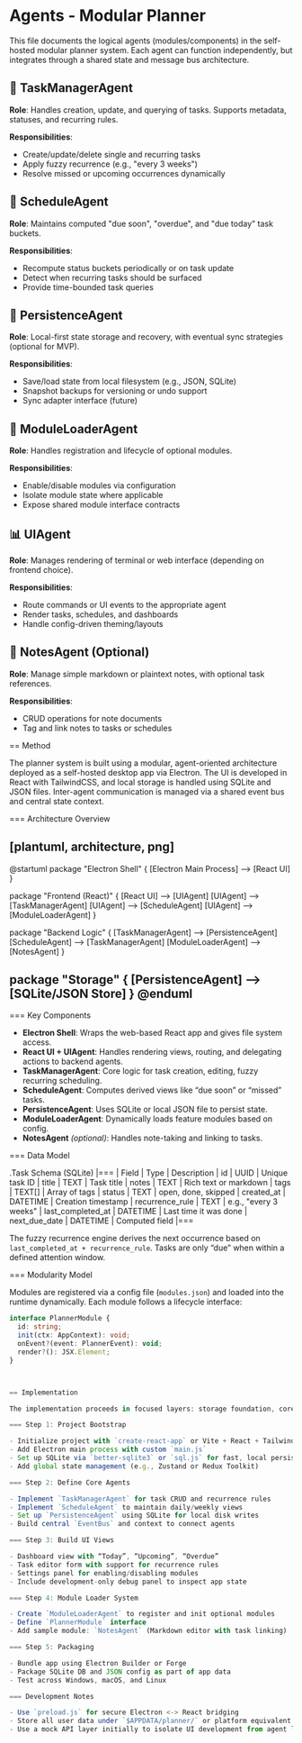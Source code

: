 # Agents - Modular Planner

This file documents the logical agents (modules/components) in the self-hosted modular planner system. Each agent can function independently, but integrates through a shared state and message bus architecture.

## 🧠 TaskManagerAgent

**Role**: Handles creation, update, and querying of tasks. Supports metadata, statuses, and recurring rules.

**Responsibilities**:
- Create/update/delete single and recurring tasks
- Apply fuzzy recurrence (e.g., "every 3 weeks")
- Resolve missed or upcoming occurrences dynamically

## 📅 ScheduleAgent

**Role**: Maintains computed "due soon", "overdue", and "due today" task buckets.

**Responsibilities**:
- Recompute status buckets periodically or on task update
- Detect when recurring tasks should be surfaced
- Provide time-bounded task queries

## 💾 PersistenceAgent

**Role**: Local-first state storage and recovery, with eventual sync strategies (optional for MVP).

**Responsibilities**:
- Save/load state from local filesystem (e.g., JSON, SQLite)
- Snapshot backups for versioning or undo support
- Sync adapter interface (future)

## 🧩 ModuleLoaderAgent

**Role**: Handles registration and lifecycle of optional modules.

**Responsibilities**:
- Enable/disable modules via configuration
- Isolate module state where applicable
- Expose shared module interface contracts

## 📊 UIAgent

**Role**: Manages rendering of terminal or web interface (depending on frontend choice).

**Responsibilities**:
- Route commands or UI events to the appropriate agent
- Render tasks, schedules, and dashboards
- Handle config-driven theming/layouts

## 📓 NotesAgent (Optional)

**Role**: Manage simple markdown or plaintext notes, with optional task references.

**Responsibilities**:
- CRUD operations for note documents
- Tag and link notes to tasks or schedules


== Method

The planner system is built using a modular, agent-oriented architecture deployed as a self-hosted desktop app via Electron. The UI is developed in React with TailwindCSS, and local storage is handled using SQLite and JSON files. Inter-agent communication is managed via a shared event bus and central state context.

=== Architecture Overview

[plantuml, architecture, png]
----
@startuml
package "Electron Shell" {
  [Electron Main Process] --> [React UI]
}

package "Frontend (React)" {
  [React UI] --> [UIAgent]
  [UIAgent] --> [TaskManagerAgent]
  [UIAgent] --> [ScheduleAgent]
  [UIAgent] --> [ModuleLoaderAgent]
}

package "Backend Logic" {
  [TaskManagerAgent] --> [PersistenceAgent]
  [ScheduleAgent] --> [TaskManagerAgent]
  [ModuleLoaderAgent] --> [NotesAgent]
}

package "Storage" {
  [PersistenceAgent] --> [SQLite/JSON Store]
}
@enduml
----

=== Key Components

- **Electron Shell**: Wraps the web-based React app and gives file system access.
- **React UI + UIAgent**: Handles rendering views, routing, and delegating actions to backend agents.
- **TaskManagerAgent**: Core logic for task creation, editing, fuzzy recurring scheduling.
- **ScheduleAgent**: Computes derived views like “due soon” or “missed” tasks.
- **PersistenceAgent**: Uses SQLite or local JSON file to persist state.
- **ModuleLoaderAgent**: Dynamically loads feature modules based on config.
- **NotesAgent** *(optional)*: Handles note-taking and linking to tasks.

=== Data Model

.Task Schema (SQLite)
|===
| Field | Type | Description
| id | UUID | Unique task ID
| title | TEXT | Task title
| notes | TEXT | Rich text or markdown
| tags | TEXT[] | Array of tags
| status | TEXT | open, done, skipped
| created_at | DATETIME | Creation timestamp
| recurrence_rule | TEXT | e.g., "every 3 weeks"
| last_completed_at | DATETIME | Last time it was done
| next_due_date | DATETIME | Computed field
|===

The fuzzy recurrence engine derives the next occurrence based on `last_completed_at + recurrence_rule`. Tasks are only “due” when within a defined attention window.

=== Modularity Model

Modules are registered via a config file (`modules.json`) and loaded into the runtime dynamically. Each module follows a lifecycle interface:

```ts
interface PlannerModule {
  id: string;
  init(ctx: AppContext): void;
  onEvent?(event: PlannerEvent): void;
  render?(): JSX.Element;
}



== Implementation

The implementation proceeds in focused layers: storage foundation, core logic, UI, and finally modular extensions. All components are organized into feature-based folders for clarity and separation.

=== Step 1: Project Bootstrap

- Initialize project with `create-react-app` or Vite + React + Tailwind
- Add Electron main process with custom `main.js`
- Set up SQLite via `better-sqlite3` or `sql.js` for fast, local persistence
- Add global state management (e.g., Zustand or Redux Toolkit)

=== Step 2: Define Core Agents

- Implement `TaskManagerAgent` for task CRUD and recurrence rules
- Implement `ScheduleAgent` to maintain daily/weekly views
- Set up `PersistenceAgent` using SQLite for local disk writes
- Build central `EventBus` and context to connect agents

=== Step 3: Build UI Views

- Dashboard view with “Today”, “Upcoming”, “Overdue”
- Task editor form with support for recurrence rules
- Settings panel for enabling/disabling modules
- Include development-only debug panel to inspect app state

=== Step 4: Module Loader System

- Create `ModuleLoaderAgent` to register and init optional modules
- Define `PlannerModule` interface
- Add sample module: `NotesAgent` (Markdown editor with task linking)

=== Step 5: Packaging

- Bundle app using Electron Builder or Forge
- Package SQLite DB and JSON config as part of app data
- Test across Windows, macOS, and Linux

=== Development Notes

- Use `preload.js` for secure Electron <-> React bridging
- Store all user data under `$APPDATA/planner/` or platform equivalent
- Use a mock API layer initially to isolate UI development from agent logic
